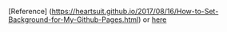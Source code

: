 [Reference] (https://heartsuit.github.io/2017/08/16/How-to-Set-Background-for-My-Github-Pages.html)
or [here](http://blog.csdn.net/u013810234/article/details/77206651)
